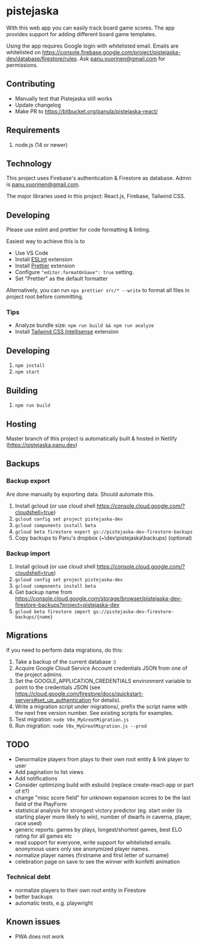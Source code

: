 # pistejaska

With this web app you can easily track board game scores. The app provides support for adding different board game templates.

Using the app requires Google login with whitelisted email. Emails are whitelisted on https://console.firebase.google.com/project/pistejaska-dev/database/firestore/rules. Ask panu.vuorinen@gmail.com for permissions.

## Contributing

- Manually test that Pistejaska still works
- Update changelog
- Make PR to https://bitbucket.org/panula/pistejaska-react/

## Requirements

1. node.js (14 or newer)

## Technology

This project uses Firebase's authentication & Firestore as database. Admin is panu.vuorinen@gmail.com.

The major libraries used in this project: React.js, Firebase, Tailwind CSS.

## Developing

Please use eslint and prettier for code formatting & linting.

Easiest way to achieve this is to

- Use VS Code
- Install [ESLint](https://marketplace.visualstudio.com/items?itemName=dbaeumer.vscode-eslint) extension
- Install [Prettier](https://marketplace.visualstudio.com/items?itemName=esbenp.prettier-vscode) extension
- Configure `"editor.formatOnSave": true` setting.
- Set "Prettier" as the default formatter

Alternatively, you can run `npx prettier src/* --write` to format all files in project root before committing.

### Tips

- Analyze bundle size: `npm run build && npm run analyze`
- Install [Tailwind CSS Intellisense](https://marketplace.visualstudio.com/items?itemName=bradlc.vscode-tailwindcss) extension

## Developing

1. `npm install`
1. `npm start`

## Building

1. `npm run build`

## Hosting

Master branch of this project is automatically built & hosted in Netlify (https://pistejaska.panu.dev)

## Backups

### Backup export

Are done manually by exporting data. Should automate this.

1. Install gcloud (or use cloud shell https://console.cloud.google.com/?cloudshell=true)
1. `gcloud config set project pistejaska-dev`
1. `gcloud components install beta`
1. `gcloud beta firestore export gs://pistejaska-dev-firestore-backups`
1. Copy backups to Panu's dropbox (~\dev\pistejaska\backups) (optional)

### Backup import

1. Install gcloud (or use cloud shell https://console.cloud.google.com/?cloudshell=true)
1. `gcloud config set project pistejaska-dev`
1. `gcloud components install beta`
1. Get backup name from https://console.cloud.google.com/storage/browser/pistejaska-dev-firestore-backups?project=pistejaska-dev
1. `gcloud beta firestore import gs://pistejaska-dev-firestore-backups/{name}`

## Migrations

If you need to perform data migrations, do this:

1. Take a backup of the current database :)
1. Acquire Google Cloud Service Account credentials JSON from one of the project admins.
1. Set the GOOGLE_APPLICATION_CREDENTIALS environment variable to point to the credentials JSON
   (see https://cloud.google.com/firestore/docs/quickstart-servers#set_up_authentication for details).
1. Write a migration script under migrations/, prefix the script name with the next free version number.
   See existing scripts for examples.
1. Test migration: `node V0x_MyGreatMigration.js`
1. Run migration: `node V0x_MyGreatMigration.js --prod`

## TODO

- Denormalize players from plays to their own root entity & link player to user
- Add pagination to list views
- Add notifications
- Consider optimizing build with esbuild (replace create-react-app or part of it?)
- change "misc score field" for unknown expansion scores to be the last field of the PlayForm
- statistical analysis for strongest victory predictor (eg. start order (is starting player more likely to win), number of dwarfs in caverna, player, race used)
- generic reports: games by plays, longest/shortest games, best ELO rating for all games etc
- read support for everyone, write support for whitelisted emails. anonymous users only see anonymized player names.
- normalize player names (firstname and first letter of surname)
- celebration page on save to see the winner with konfetti animation

### Technical debt

- normalize players to their own root entity in Firestore
- better backups
- automatic tests, e.g. playwright

## Known issues

- PWA does not work
